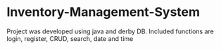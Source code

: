 # Inventory-Management-System
Project was developed using java and derby DB. Included functions are login, register, CRUD, search, date and time
